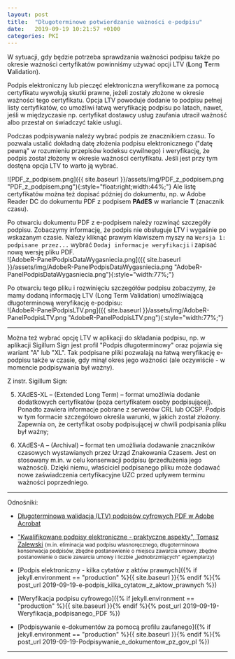```yaml
---
layout: post
title:  "Długoterminowe potwierdzanie ważności e-podpisu"
date:   2019-09-19 10:21:57 +0100
categories: PKI
---
```


W sytuacji, gdy będzie potrzeba sprawdzania ważności podpisu także po okresie ważności certyfikatów powinniśmy używać opcji LTV (**L**ong **T**erm **V**alidation). 


Podpis elektroniczny lub pieczęć elektroniczna weryfikowane za pomocą certyfikatu wywołują skutki prawne, jeżeli zostały złożone w okresie ważności tego certyfikatu. Opcja LTV powoduje dodanie to podpisu pełnej listy certyfikatów, co umożliwi łatwą weryfikację podpisu po latach, nawet, jeśli w międzyczasie np. certyfikat dostawcy usług zaufania utracił ważność albo przestał on świadczyć takie usługi.

Podczas podpisywania należy wybrać podpis ze znacznikiem czasu. To pozwala ustalić dokładną datę złożenia podpisu elektronicznego ("datę pewną" w rozumieniu przepisów kodeksu cywilnego) i weryfikację, że podpis został złożony w okresie ważności certyfikatu. Jeśli jest przy tym dostęna opcja LTV to warto ją wybrać.

![PDF_z_podpisem.png]({{ site.baseurl }}/assets/img/PDF_z_podpisem.png "PDF_z_podpisem.png"){:style="float:right;width:44%;"}
Ale listę certyfikatów można też dopisać później do dokumentu, np. w Adobe Reader DC do dokumentu PDF z podpisem **PAdES** w wariancie **T** (znacznik czasu).

Po otwarciu dokumentu PDF z e-podpisem należy rozwinąć szczegóły podpisu. 
Zobaczymy informację, że podpis nie obsługuje LTV i wygaśnie po wskazanym czasie. Należy kliknąć prawym klawiszem myszy na `Wersja 1: podpisane przez...` wybrać `Dodaj informacje weryfikacji` i zapisać nową wersję pliku PDF.  
![AdobeR-PanelPodpisDataWygasniecia.png]({{ site.baseurl }}/assets/img/AdobeR-PanelPodpisDataWygasniecia.png "AdobeR-PanelPodpisDataWygasniecia.png"){:style="width:77%;"}

Po otwarciu tego pliku i rozwinięciu szczegółów podpisu zobaczymy, że mamy dodaną informację LTV (Long Term Validation) umożliwiającą długoterminową weryfikację e-podpisu:  
![AdobeR-PanelPodpisLTV.png]({{ site.baseurl }}/assets/img/AdobeR-PanelPodpisLTV.png "AdobeR-PanelPodpisLTV.png"){:style="width:77%;"}


----

Można też wybrać opcję LTV w aplikacji do składania podpisu, np. w aplikacji  Sigillum Sign jest profil "Podpis długoterminowy" oraz pojawia się wariant "A" lub "XL". Tak podpisane pliki pozwalają na łatwą weryfikację e-podpisu także w czasie, gdy minął okres jego ważności (ale oczywiście - w momencie podpisywania był ważny).

Z instr. Sigillum Sign:

5. XAdES-XL – (Extended Long Term) – format umożliwia dodanie dodatkowych certyfikatów (poza certyfikatem osoby podpisującej). Ponadto zawiera informacje pobrane z serwerów CRL lub OCSP. Podpis w tym formacie szczegółowo określa warunki, w jakich został złożony. Zapewnia on, że certyfikat osoby podpisującej w chwili podpisania pliku był ważny;

6. XAdES-A – (Archival) – format ten umożliwia dodawanie znaczników czasowych wystawianych przez Urząd Znakowania Czasem. Jest on stosowany m.in. w celu konserwacji podpisu (przedłużenia jego ważności). Dzięki niemu, właściciel podpisanego pliku może dodawać nowe zaświadczenia certyfikacyjne UZC przed upływem terminu ważności poprzedniego.

----


Odnośniki:

* [Długoterminowa walidacja (LTV) podpisów cyfrowych PDF w Adobe Acrobat](https://www.ssl.com/pl/jak/d%C5%82ugoterminowa-weryfikacja-LTV-podpis%C3%B3w-cyfrowych-pdf-w-programie-Adobe-Acrobat/)
* ["Kwalifikowane podpisy elektroniczne - praktyczne aspekty", Tomasz Zalewski](https://www.twobirds.com/pl/insights/2021/poland/210712-kwalifikowane-podpisy-elektroniczne) <small>(m.in. eliminacja wad podpisu własnoręcznego, długoterminowa konserwacja podpisów, zbędne postanowienie o miejscu zawarcia umowy, zbędne postanowienie o dacie zawarcia umowy i liczbie „jednobrzmiących” egzemplarzy)</small>

* [Podpis elektroniczny - kilka cytatów z aktów prawnych]({% if jekyll.environment == "production" %}{{ site.baseurl }}{% endif %}{% post_url 2019-09-19-e-podpis_kilka_cytatow_z_aktow_prawnych %})
* [Weryfikacja podpisu cyfrowego]({% if jekyll.environment == "production" %}{{ site.baseurl }}{% endif %}{% post_url 2019-09-19-Weryfikacja_podpisanego_PDF %})
* [Podpisywanie e-dokumentów za pomocą profilu zaufanego]({% if jekyll.environment == "production" %}{{ site.baseurl }}{% endif %}{% post_url 2019-09-19-Podpisywanie_e_dokumentow_pz_gov_pl %})

----

<style> code {font-size: small;} </style>